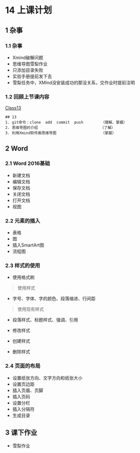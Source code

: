 # 14 上课计划  
## 1 杂事    
### 1.1 杂事         
- Xmind破解问题   
- 思维导图雪梨作业    
- 只添加目录失败   
- 实验手册提前发下去   
- 雪梨任务中，XMind没安装成功的那没关系，交作业时提前注明    

### 1.2 回顾上节课内容        
[Class13](../course-summary/Class13-20191129.txt)       
```
## 13         
1. git命令：clone  add  commit  push        （理解、掌握）
2. 思维导图的介绍                            （了解）  
3. 利用Xmind软件画思维导图                    （掌握） 
```



## 2 Word  
### 2.1 Word 2016基础   
- 新建文档  
- 编辑文档  
- 保存文档  
- 关闭文档  
- 打开文档  
- 视图    


### 2.2 元素的插入  
- 表格   
- 图   
- 插入SmartArt图  
- 流程图   


### 2.3 样式的使用  
- 使用格式刷  
>使用样式  
- 字号、字体、字的颜色、段落缩进、行间距   

> 使用现有样式  
- 段落样式、标题样式、强调、引用   

- 修改样式  

- 创建样式  
- 删除样式  

### 2.4 页面的布局  
- 设置纸张方向、文字方向和纸张大小  
- 设置页边距  
- 插入页眉、页脚  
- 插入页码  
- 设置分栏  
- 插入分隔符  
- 生成目录  


## 3 课下作业   
- 雪梨作业     









